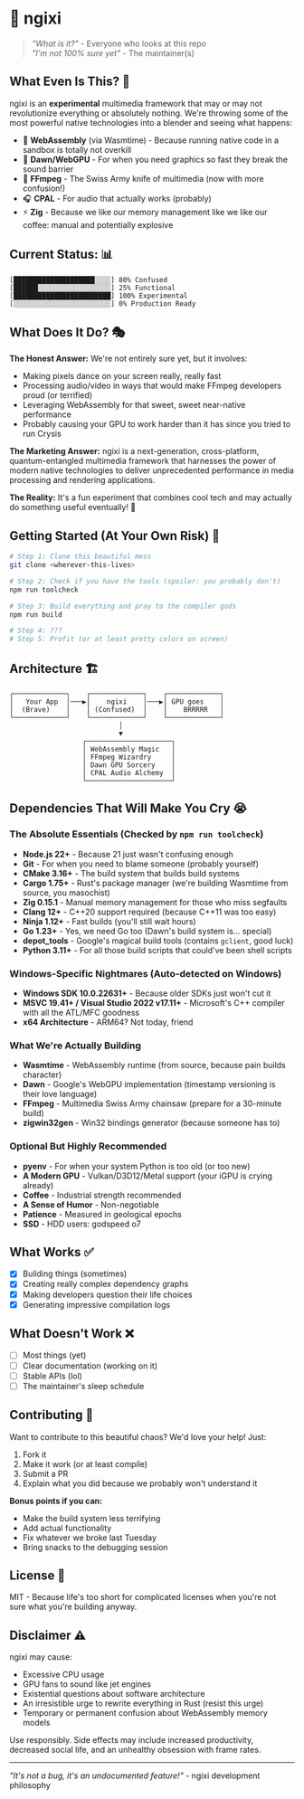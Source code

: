 # 🌈 ngixi

> *"What is it?"* - Everyone who looks at this repo  
> *"I'm not 100% sure yet"* - The maintainer(s)

## What Even Is This? 🤔

ngixi is an **experimental** multimedia framework that may or may not revolutionize everything or absolutely nothing. We're throwing some of the most powerful native technologies into a blender and seeing what happens:

- 🚀 **WebAssembly** (via Wasmtime) - Because running native code in a sandbox is totally not overkill
- 🎨 **Dawn/WebGPU** - For when you need graphics so fast they break the sound barrier
- 🎵 **FFmpeg** - The Swiss Army knife of multimedia (now with more confusion!)
- 🎧 **CPAL** - For audio that actually works (probably)
- ⚡ **Zig** - Because we like our memory management like we like our coffee: manual and potentially explosive

## Current Status: 📊

```
[████████████████████░░░░] 80% Confused
[██████░░░░░░░░░░░░░░░░░░] 25% Functional  
[████████████████████████] 100% Experimental
[░░░░░░░░░░░░░░░░░░░░░░░░] 0% Production Ready
```

## What Does It Do? 🎭

**The Honest Answer:** We're not entirely sure yet, but it involves:

- Making pixels dance on your screen really, really fast
- Processing audio/video in ways that would make FFmpeg developers proud (or terrified)
- Leveraging WebAssembly for that sweet, sweet near-native performance
- Probably causing your GPU to work harder than it has since you tried to run Crysis

**The Marketing Answer:** ngixi is a next-generation, cross-platform, quantum-entangled multimedia framework that harnesses the power of modern native technologies to deliver unprecedented performance in media processing and rendering applications.

**The Reality:** It's a fun experiment that combines cool tech and may actually do something useful eventually! 🎪

## Getting Started (At Your Own Risk) 🚧

```bash
# Step 1: Clone this beautiful mess
git clone <wherever-this-lives>

# Step 2: Check if you have the tools (spoiler: you probably don't)
npm run toolcheck

# Step 3: Build everything and pray to the compiler gods
npm run build

# Step 4: ???
# Step 5: Profit (or at least pretty colors on screen)
```

## Architecture 🏗️

```
┌─────────────┐    ┌─────────────┐    ┌─────────────┐
│   Your App  │───▶│    ngixi    │───▶│ GPU goes    │
│  (Brave)    │    │ (Confused)  │    │    BRRRRR   │
└─────────────┘    └─────────────┘    └─────────────┘
                           │
                           ▼
                  ┌─────────────────────┐
                  │ WebAssembly Magic   │
                  │ FFmpeg Wizardry     │
                  │ Dawn GPU Sorcery    │
                  │ CPAL Audio Alchemy  │
                  └─────────────────────┘
```

## Dependencies That Will Make You Cry 😭

### The Absolute Essentials (Checked by `npm run toolcheck`)
- **Node.js 22+** - Because 21 just wasn't confusing enough
- **Git** - For when you need to blame someone (probably yourself)
- **CMake 3.16+** - The build system that builds build systems
- **Cargo 1.75+** - Rust's package manager (we're building Wasmtime from source, you masochist)
- **Zig 0.15.1** - Manual memory management for those who miss segfaults
- **Clang 12+** - C++20 support required (because C++11 was too easy)
- **Ninja 1.12+** - Fast builds (you'll still wait hours)
- **Go 1.23+** - Yes, we need Go too (Dawn's build system is... special)
- **depot_tools** - Google's magical build tools (contains `gclient`, good luck)
- **Python 3.11+** - For all those build scripts that could've been shell scripts

### Windows-Specific Nightmares (Auto-detected on Windows)
- **Windows SDK 10.0.22631+** - Because older SDKs just won't cut it
- **MSVC 19.41+ / Visual Studio 2022 v17.11+** - Microsoft's C++ compiler with all the ATL/MFC goodness
- **x64 Architecture** - ARM64? Not today, friend

### What We're Actually Building
- **Wasmtime** - WebAssembly runtime (from source, because pain builds character)
- **Dawn** - Google's WebGPU implementation (timestamp versioning is their love language)
- **FFmpeg** - Multimedia Swiss Army chainsaw (prepare for a 30-minute build)
- **zigwin32gen** - Win32 bindings generator (because someone has to)

### Optional But Highly Recommended
- **pyenv** - For when your system Python is too old (or too new)
- **A Modern GPU** - Vulkan/D3D12/Metal support (your iGPU is crying already)
- **Coffee** - Industrial strength recommended
- **A Sense of Humor** - Non-negotiable
- **Patience** - Measured in geological epochs
- **SSD** - HDD users: godspeed o7

## What Works ✅

- [x] Building things (sometimes)
- [x] Creating really complex dependency graphs
- [x] Making developers question their life choices
- [x] Generating impressive compilation logs

## What Doesn't Work ❌

- [ ] Most things (yet)
- [ ] Clear documentation (working on it)
- [ ] Stable APIs (lol)
- [ ] The maintainer's sleep schedule

## Contributing 🤝

Want to contribute to this beautiful chaos? We'd love your help! Just:

1. Fork it
2. Make it work (or at least compile)
3. Submit a PR
4. Explain what you did because we probably won't understand it

**Bonus points if you can:**
- Make the build system less terrifying
- Add actual functionality
- Fix whatever we broke last Tuesday
- Bring snacks to the debugging session

## License 📜

MIT - Because life's too short for complicated licenses when you're not sure what you're building anyway.

## Disclaimer ⚠️

ngixi may cause:
- Excessive CPU usage
- GPU fans to sound like jet engines
- Existential questions about software architecture
- An irresistible urge to rewrite everything in Rust (resist this urge)
- Temporary or permanent confusion about WebAssembly memory models

Use responsibly. Side effects may include increased productivity, decreased social life, and an unhealthy obsession with frame rates.

---

*"It's not a bug, it's an undocumented feature!"* - ngixi development philosophy